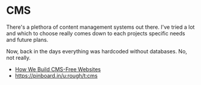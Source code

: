 # CMS
There's a plethora of content management systems out there. I've tried a lot and which to choose really comes down to each projects specific needs and future plans.

Now, back in the days everything was hardcoded without databases. No, not really.

- [How We Build CMS-Free Websites](http://developmentseed.org/blog/2012/07/27/build-cms-free-websites/)
- <https://pinboard.in/u:rough/t:cms>